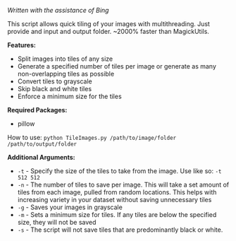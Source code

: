 *Written with the assistance of Bing*

This script allows quick tiling of your images with multithreading. Just provide and input and output folder. ~2000% faster than MagickUtils.

**Features:**

* Split images into tiles of any size
* Generate a specified number of tiles per image or generate as many non-overlapping tiles as possible
* Convert tiles to grayscale
* Skip black and white tiles
* Enforce a minimum size for the tiles

**Required Packages:**

* pillow

How to use: `python TileImages.py /path/to/image/folder /path/to/output/folder`

**Additional Arguments:**
* `-t` -  Specify the size of the tiles to take from the image. Use like so: `-t 512 512`
* `-n` - The number of tiles to save per image. This will take a set amount of tiles from each image, pulled from random locations. This helps with increasing variety in your dataset without saving unnecessary tiles
* `-g` - Saves your images in grayscale
* `-m` - Sets a minimum size for tiles. If any tiles are below the specified size, they will not be saved
* `-s` - The script will not save tiles that are predominantly black or white.
